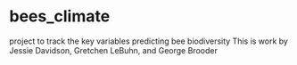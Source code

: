 # bees_climate
project to track the key variables predicting bee biodiversity
This is work by Jessie Davidson, Gretchen LeBuhn, and George Brooder
